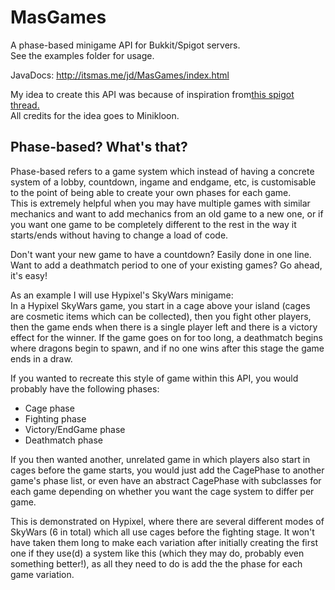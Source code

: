 # MasGames
A phase-based minigame API for Bukkit/Spigot servers.\
See the examples folder for usage.

JavaDocs: http://itsmas.me/jd/MasGames/index.html

My idea to create this API was because of inspiration from[this spigot thread.](https://www.spigotmc.org/threads/organizing-your-minigame-code-using-fsmgasm.235786/)\
All credits for the idea goes to Minikloon.

## Phase-based? What's that?
Phase-based refers to a game system which instead of having a concrete system of a lobby, countdown, ingame and endgame, etc, is customisable to the point of being able to create your own phases for each game.\
This is extremely helpful when you may have multiple games with similar mechanics and want to add mechanics from an old game to a new one, or if you want one game to be completely different to the rest in the way it starts/ends without having to change a load of code.

Don't want your new game to have a countdown? Easily done in one line.\
Want to add a deathmatch period to one of your existing games? Go ahead, it's easy!

As an example I will use Hypixel's SkyWars minigame:\
In a Hypixel SkyWars game, you start in a cage above your island (cages are cosmetic items which can be collected), then you fight other players, then the game ends when there is a single player left and there is a victory effect for the winner. If the game goes on for too long, a deathmatch begins where dragons begin to spawn, and if no one wins after this stage the game ends in a draw.

If you wanted to recreate this style of game within this API, you would probably have the following phases:
- Cage phase
- Fighting phase
- Victory/EndGame phase
- Deathmatch phase

If you then wanted another, unrelated game in which players also start in cages before the game starts, you would just add the CagePhase to another game's phase list, or even have an abstract CagePhase with subclasses for each game depending on whether you want the cage system to differ per game.

This is demonstrated on Hypixel, where there are several different modes of SkyWars (6 in total) which all use cages before the fighting stage. It won't have taken them long to make each variation after initially creating the first one if they use(d) a system like this (which they may do, probably even something better!), as all they need to do is add the the phase for each game variation.
